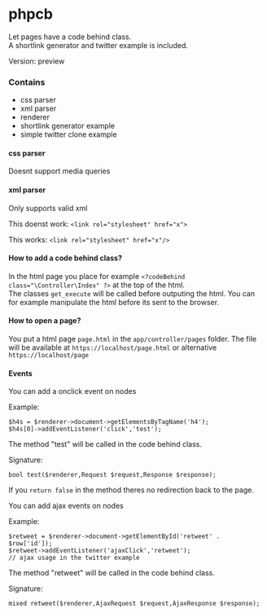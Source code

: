 # phpcb

Let pages have a code behind class. <br>
A shortlink generator and twitter example is included.

Version: preview

### Contains

- css parser
- xml parser
- renderer
- shortlink generator example
- simple twitter clone example

#### css parser

Doesnt support media queries

#### xml parser

Only supports valid xml

This doenst work:
```<link rel="stylesheet" href="x">```

This works:
```<link rel="stylesheet" href="x"/>```

#### How to add a code behind class?

In the html page you place for example
```<?codeBehind class="\Controller\Index" ?>```
at the top of the html. <br>
The classes ```get_execute``` will be called before outputing the html.
You can for example manipulate the html before its sent to the browser.

#### How to open a page?

You put a html page ```page.html``` in the ```app/controller/pages``` folder.
The file will be available at ```https://localhost/page.html``` or alternative ```https://localhost/page```

#### Events

You can add a onclick event on nodes

Example:
```
$h4s = $renderer->document->getElementsByTagName('h4');
$h4s[0]->addEventListener('click','test');
```

The method "test" will be called in the code behind class.

Signature:<br>
```
bool test($renderer,Request $request,Response $response);
```
If you ```return false``` in the method theres no redirection back to
the page.

You can add ajax events on nodes

Example:
```
$retweet = $renderer->document->getElementById('retweet' . $row['id']);
$retweet->addEventListener('ajaxClick','retweet');
// ajax usage in the twitter example
```

The method "retweet" will be called in the code behind class.

Signature:<br>
```
mixed retweet($renderer,AjaxRequest $request,AjaxResponse $response);
```